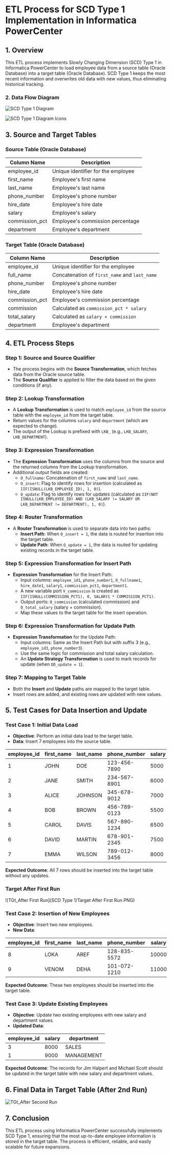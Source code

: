 # ETL Process for SCD Type 1 Implementation in Informatica PowerCenter

## 1. Overview

This ETL process implements Slowly Changing Dimension (SCD) Type 1 in Informatica PowerCenter to load employee data from a source table (Oracle Database) into a target table (Oracle Database). SCD Type 1 keeps the most recent information and overwrites old data with new values, thus eliminating historical tracking.

### 2. Data Flow Diagram

![SCD Type 1 Diagram](SCD_Type1_Diagram.png)

![SCD Type 1 Diagram Icons](SCD_Type1_Diagram_Icon.png)




## 3. Source and Target Tables

### Source Table (Oracle Database)

| Column Name     | Description                        |
|-----------------|------------------------------------|
| employee_id     | Unique identifier for the employee |
| first_name      | Employee's first name              |
| last_name       | Employee's last name               |
| phone_number    | Employee's phone number            |
| hire_date       | Employee's hire date               |
| salary          | Employee's salary                  |
| commission_pct  | Employee's commission percentage   |
| department      | Employee's department              |

### Target Table (Oracle Database)

| Column Name     | Description                                               |
|-----------------|-----------------------------------------------------------|
| employee_id     | Unique identifier for the employee                        |
| full_name       | Concatenation of `first_name` and `last_name`              |
| phone_number    | Employee's phone number                                   |
| hire_date       | Employee's hire date                                      |
| commission_pct  | Employee's commission percentage                          |
| commission      | Calculated as `commission_pct * salary`                   |
| total_salary    | Calculated as `salary + commission`                       |
| department      | Employee's department                                     |

## 4. ETL Process Steps

### Step 1: Source and Source Qualifier

- The process begins with the **Source Transformation**, which fetches data from the Oracle source table.
- The **Source Qualifier** is applied to filter the data based on the given conditions (if any).

### Step 2: Lookup Transformation

- A **Lookup Transformation** is used to match `employee_id` from the source table with the `employee_id` from the target table.
- Return values for the columns `salary` and `department` (which are expected to change).
- The output of the Lookup is prefixed with `LKB_` (e.g., `LKB_SALARY`, `LKB_DEPARTMENT`).

### Step 3: Expression Transformation

- The **Expression Transformation** uses the columns from the source and the returned columns from the Lookup transformation.
- Additional output fields are created:
  - `O_fullname`: Concatenation of `first_name` and `last_name`.
  - `O_insert`: Flag to identify rows for insertion (calculated as `IIF(ISNULL(LKB_EMPLOYEE_ID), 1, 0)`).
  - `O_update`: Flag to identify rows for updates (calculated as `IIF(NOT ISNULL(LKB_EMPLOYEE_ID) AND (LKB_SALARY != SALARY OR LKB_DEPARTMENT != DEPARTMENT), 1, 0)`).

### Step 4: Router Transformation

- A **Router Transformation** is used to separate data into two paths:
  - **Insert Path**: When `O_insert = 1`, the data is routed for insertion into the target table.
  - **Update Path**: When `O_update = 1`, the data is routed for updating existing records in the target table.

### Step 5: Expression Transformation for Insert Path

- **Expression Transformation** for the Insert Path:
  - Input columns: `employee_id1`, `phone_number1`, `O_fullname1`, `hire_date1`, `salary1`, `commission_pct1`, `department1`.
  - A new variable port `V_commission` is created as `IIF(ISNULL(COMMISSION_PCT1), 0, SALARY1 * COMMISSION_PCT1)`.
  - Output ports: `O_commission` (calculated commission) and `O_total_salary` (salary + commission).
  - Map these values to the target table for the insert operation.

### Step 6: Expression Transformation for Update Path

- **Expression Transformation** for the Update Path:
  - Input columns: Same as the Insert Path but with suffix 3 (e.g., `employee_id3`, `phone_number3`).
  - Use the same logic for commission and total salary calculation.
  - An **Update Strategy Transformation** is used to mark records for update (when `DD_update = 1`).

### Step 7: Mapping to Target Table

- Both the **Insert** and **Update** paths are mapped to the target table.
- Insert rows are added, and existing rows are updated with new values.

## 5. Test Cases for Data Insertion and Update

### Test Case 1: Initial Data Load

- **Objective**: Perform an initial data load to the target table.
- **Data**: Insert 7 employees into the source table.

| employee_id | first_name | last_name  | phone_number | salary | hire_date   | commission_pct | department |
|-------------|------------|------------|--------------|--------|-------------|----------------|------------|
| 1           | JOHN       | DOE        | 123-456-7890 | 5000   | 01-JAN-22   | 0.05           | HR         |
| 2           | JANE       | SMITH      | 234-567-8901 | 6000   | 15-JUN-21   | 0.07           | IT         |
| 3           | ALICE      | JOHNSON    | 345-678-9012 | 7000   | 20-MAR-20   | 0.04           | MARKETING  |
| 4           | BOB        | BROWN      | 456-789-0123 | 5500   | 10-AUG-23   | 0.03           | SALES      |
| 5           | CAROL      | DAVIS      | 567-890-1234 | 6500   | 05-NOV-22   | 0.02           | FINANCE    |
| 6           | DAVID      | MARTIN     | 678-901-2345 | 7500   | 25-JAN-21   | 0.06           | HR         |
| 7           | EMMA       | WILSON     | 789-012-3456 | 8000   | 12-JUL-19   | 0.05           | IT         |


**Expected Outcome**: All 7 rows should be inserted into the target table without any updates.

### Target After First Run

![TGt_After First Run](SCD Type 1/Target After First Run.PNG)

### Test Case 2: Insertion of New Employees

- **Objective**: Insert two new employees.
- **New Data**:

| employee_id | first_name | last_name | phone_number | salary | hire_date   | commission_pct | department   |
|-------------|------------|-----------|--------------|--------|-------------|----------------|--------------|
| 8           | LOKA       | AREF      | 128-835-5572 | 10000  | 15-JUL-22   | 0.09           | ETL          |
| 9           | VENOM      | DEHA      | 101-072-1210 | 11000  | 05-NOV-20   | 0.08           | AI           |

**Expected Outcome**: These two employees should be inserted into the target table.

### Test Case 3: Update Existing Employees

- **Objective**: Update two existing employees with new salary and department values.
- **Updated Data**:

| employee_id | salary | department  |
|-------------|--------|-------------|
| 3           | 8000   | SALES       |
| 1           | 9000   | MANAGEMENT  |

**Expected Outcome**: The records for Jim Halpert and Michael Scott should be updated in the target table with new salary and department values.

## 6. Final Data in Target Table (After 2nd Run)

![TGt_After Second Run](TGT_Data_Second%20Run.png)

## 7. Conclusion

This ETL process using Informatica PowerCenter successfully implements SCD Type 1, ensuring that the most up-to-date employee information is stored in the target table. The process is efficient, reliable, and easily scalable for future expansions.
